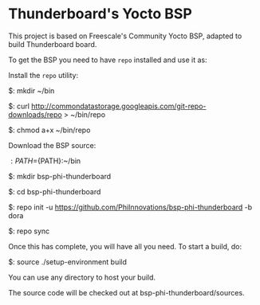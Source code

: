 Thunderboard's Yocto BSP
========================

This project is based on Freescale's Community Yocto BSP, adapted to build
Thunderboard board.

To get the BSP you need to have `repo` installed and use it as:

Install the `repo` utility:

 $: mkdir ~/bin

 $: curl http://commondatastorage.googleapis.com/git-repo-downloads/repo > ~/bin/repo

 $: chmod a+x ~/bin/repo

Download the BSP source:

 $: PATH=${PATH}:~/bin

 $: mkdir bsp-phi-thunderboard

 $: cd bsp-phi-thunderboard

 $: repo init -u https://github.com/PhiInnovations/bsp-phi-thunderboard -b dora

 $: repo sync

Once this has complete, you will have all you need. To start a build, do:

 $: source ./setup-environment build

You can use any directory to host your build.

The source code will be checked out at bsp-phi-thunderboard/sources.
